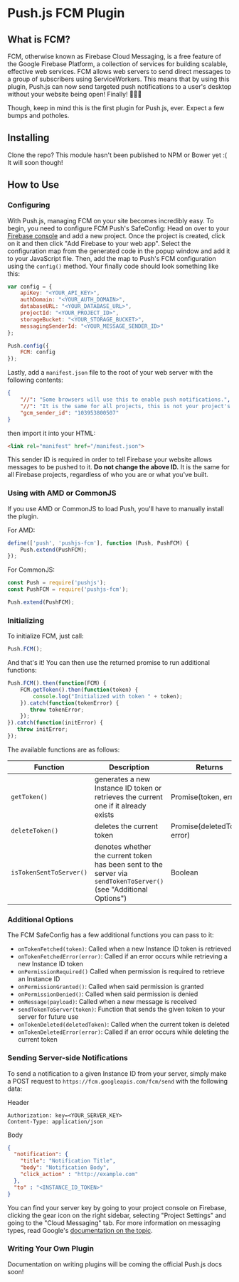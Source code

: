 # Push.js FCM Plugin

## What is FCM?
FCM, otherwise known as Firebase Cloud Messaging, is a free feature of the Google Firebase Platform, a collection of services for building scalable, effective web services. FCM allows web servers to send direct messages to a group of subscribers using ServiceWorkers. This means that by using this plugin, Push.js can now send targeted push notifications to a user's desktop without your website being open! Finally! :tada::tada::tada:

Though, keep in mind this is the first plugin for Push.js, ever. Expect a few bumps and potholes.

## Installing
Clone the repo? This module hasn't been published to NPM or Bower yet :( It will soon though!

## How to Use
### Configuring
With Push.js, managing FCM on your site becomes incredibly easy. To begin, you need to configure FCM Push's SafeConfig: Head on over to your [Firebase console](https://console.firebase.google.com/) and add a new project. Once the project is created, click on it and then click "Add Firebase to your web app". Select the configuration map from the generated code in the popup window and add it to your JavaScript file. Then, add the map to Push's FCM configuration using the `config()` method. Your finally code should look something like this:

```javascript
var config = {
    apiKey: "<YOUR_API_KEY>",
    authDomain: "<YOUR_AUTH_DOMAIN>",
    databaseURL: "<YOUR_DATABASE_URL>",
    projectId: "<YOUR_PROJECT_ID>",
    storageBucket: "<YOUR_STORAGE_BUCKET>",
    messagingSenderId: "<YOUR_MESSAGE_SENDER_ID>"
};

Push.config({
    FCM: config
});
```

Lastly, add a `manifest.json` file to the root of your web server with the following contents:
  
```json
{
    "//": "Some browsers will use this to enable push notifications.",
    "//": "It is the same for all projects, this is not your project's sender ID",
    "gcm_sender_id": "103953800507"
}
```

then import it into your HTML:

```html
<link rel="manifest" href="/manifest.json">
```

This sender ID is required in order to tell Firebase your website allows messages to be pushed to it. **Do not change the above ID.** It is the same for all Firebase projects, regardless of who you are or what you've built. 

### Using with AMD or CommonJS
If you use AMD or CommonJS to load Push, you'll have to manually install the plugin. 

For AMD:

```javascript
define(['push', 'pushjs-fcm'], function (Push, PushFCM) {
    Push.extend(PushFCM);
});
```

For CommonJS:

```javascript
const Push = require('pushjs');
const PushFCM = require('pushjs-fcm');

Push.extend(PushFCM);
```

### Initializing
To initialize FCM, just call:

```javascript
Push.FCM();
```

And that's it! You can then use the returned promise to run additional functions:

```javascript
Push.FCM().then(function(FCM) {
    FCM.getToken().then(function(token) {
        console.log("Initialized with token " + token);
    }).catch(function(tokenError) {
       throw tokenError; 
    });
}).catch(function(initError) {
   throw initError; 
});
```

The available functions are as follows:


| Function                | Description                                                                                                         | Returns                      |
|-------------------------|---------------------------------------------------------------------------------------------------------------------|------------------------------|
| `getToken()`            | generates a new Instance ID token or retrieves the current one if it already exists                                 | Promise(token, error)        |
| `deleteToken()`         | deletes the current token                                                                                           | Promise(deletedToken, error) |
| `isTokenSentToServer()` | denotes whether the current token has been sent to the server via `sendTokenToServer()`  (see "Additional Options") | Boolean                      |

### Additional Options
The FCM SafeConfig has a few additional functions you can pass to it:

- `onTokenFetched(token)`: Called when a new Instance ID token is retrieved
- `onTokenFetchedError(error)`: Called if an error occurs while retrieving a new Instance ID token
- `onPermissionRequired()` Called when permission is required to retrieve an Instance ID
- `onPermissionGranted()`: Called when said permission is granted
- `onPermissionDenied()`: Called when said permission is denied
- `onMessage(payload)`: Called when a new message is received
- `sendTokenToServer(token)`: Function that sends the given token to your server for future use 
- `onTokenDeleted(deletedToken)`: Called when the current token is deleted
- `onTokenDeletedError(error)`: Called if an error occurs while deleting the current token

### Sending Server-side Notifications
To send a notification to a given Instance ID from your server, simply make a POST request to `https://fcm.googleapis.com/fcm/send` with the following data:

Header
```text
Authorization: key=<YOUR_SERVER_KEY>
Content-Type: application/json
```

Body
```json
{ 
  "notification": {
    "title": "Notification Title",
    "body": "Notification Body",
    "click_action" : "http://example.com"
  },
  "to" : "<INSTANCE_ID_TOKEN>"
}
```

You can find your server key by going to your project console on Firebase, clicking the gear icon on the right sidebar, selecting "Project Settings" and going to the "Cloud Messaging" tab. For more information on messaging types, read Google's [documentation on the topic](https://firebase.google.com/docs/cloud-messaging/concept-options#notifications).

### Writing Your Own Plugin
Documentation on writing plugins will be coming the official Push.js docs soon!
